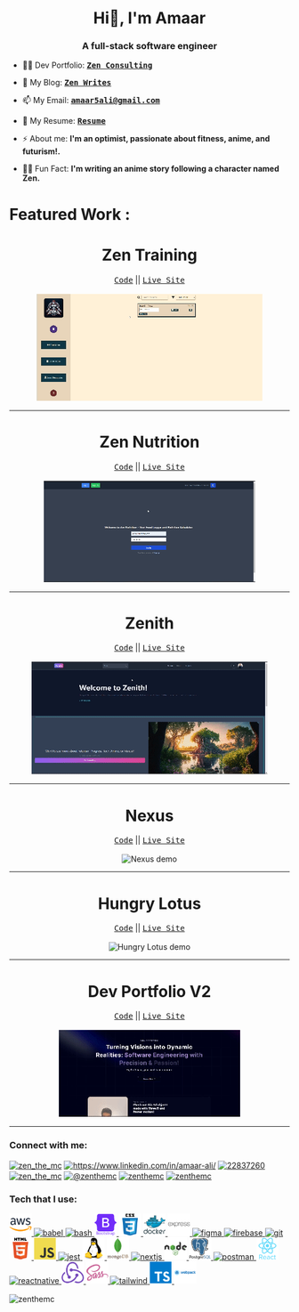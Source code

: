 <h1 align="center">Hi👋, I'm Amaar</h1>
<h3 align="center">A full-stack software engineer</h3>

- 👨‍💻 Dev Portfolio: <kbd><strong>[Zen Consulting](https://zenconsulting.vercel.app/)</strong></kbd>

- 📝 My Blog: <kbd><strong>[Zen Writes](https://medium.com/@ZenTheMC/)</strong></kbd>

- 📫 My Email: <kbd><strong>**amaar5ali@gmail.com**</strong></kbd>

- 📄 My Resume: <kbd><strong>[Resume](https://drive.google.com/file/d/1sWqRmObnnNJNXQ7MoMhZOnCK2HZShdDn/view?usp=sharing)</strong></kbd>

- ⚡ About me: **I'm an optimist, passionate about fitness, anime, and futurism!.**

- 🦸‍♂️ Fun Fact: **I'm writing an anime story following a character named Zen.**

<h1><strong>Featured Work :</strong></h1>

<h1 align="center">
Zen Training
</h1>
<div align="center">
<kbd><a href=https://github.com/ZenTheMC/Zen-Training>Code</a></kbd>
 || 
<kbd><a href=https://js-react-hypertrophy-app.web.app>Live Site</a></kbd>
</div>
<br />
<div align="center">
  <img src="Zen Training vid.gif" alt="Zen Training demo">
</div>
<hr />

<h1 align="center">
Zen Nutrition
</h1>
<div align="center">
<kbd><a href=https://github.com/ZenTheMC/Zen-Nutrition>Code</a></kbd>
 || 
<kbd><a href=https://zen-nutrition.vercel.app>Live Site</a></kbd>
</div>
<br />
<div align="center">
  <img src="Zen Nutrition vid.gif" alt="Zen Nutrition demo">
</div>
<hr />

<h1 align="center">
Zenith
</h1>
<div align="center">
<kbd><a href=https://github.com/ZenTheMC/Zenith>Code</a></kbd>
 || 
<kbd><a href=https://zenith-ug18.onrender.com>Live Site</a></kbd>
</div>
<br />
<div align="center">
  <img src="Zenith vid.gif" alt="Zenith demo">
</div>
<hr />

<h1 align="center">
Nexus
</h1>
<div align="center">
<kbd><a href=https://github.com/ZenTheMC/Nexus>Code</a></kbd>
 || 
<kbd><a href=https://nexus-zen.vercel.app>Live Site</a></kbd>
</div>
<br />
<div align="center">
  <img src="Nexus vid.gif" alt="Nexus demo">
</div>
<hr />

<h1 align="center">
Hungry Lotus
</h1>
<div align="center">
<kbd><a href=https://github.com/ZenTheMC/Hungry-Lotus>Code</a></kbd>
 || 
<kbd><a href=https://hungry-lotus.vercel.app>Live Site</a></kbd>
</div>
<br />
<div align="center">
  <img src="Hungry Lotus vid.gif" alt="Hungry Lotus demo">
</div>
<hr />

<h1 align="center">
Dev Portfolio V2
</h1>
<div align="center">
<kbd><a href=https://github.com/ZenTheMC/portfolio-v2>Code</a></kbd>
 || 
<kbd><a href=https://zenconsulting.vercel.app>Live Site</a></kbd>
</div>
<br />
<div align="center">
  <img src="Portfolio2vid.gif" alt="Portfolio v2 demo">
</div>
<hr />

<h3 align="left">Connect with me:</h3>
<p align="left">
<a href="https://twitter.com/zen_the_mc" target="blank"><img align="center" src="https://raw.githubusercontent.com/rahuldkjain/github-profile-readme-generator/master/src/images/icons/Social/twitter.svg" alt="zen_the_mc" height="30" width="40" /></a>
<a href="https://linkedin.com/in/https://www.linkedin.com/in/amaar-ali/" target="blank"><img align="center" src="https://raw.githubusercontent.com/rahuldkjain/github-profile-readme-generator/master/src/images/icons/Social/linked-in-alt.svg" alt="https://www.linkedin.com/in/amaar-ali/" height="30" width="40" /></a>
<a href="https://stackoverflow.com/users/22837260" target="blank"><img align="center" src="https://raw.githubusercontent.com/rahuldkjain/github-profile-readme-generator/master/src/images/icons/Social/stack-overflow.svg" alt="22837260" height="30" width="40" /></a>
<a href="https://instagram.com/zen_the_mc" target="blank"><img align="center" src="https://raw.githubusercontent.com/rahuldkjain/github-profile-readme-generator/master/src/images/icons/Social/instagram.svg" alt="zen_the_mc" height="30" width="40" /></a>
<a href="https://medium.com/@zenthemc" target="blank"><img align="center" src="https://raw.githubusercontent.com/rahuldkjain/github-profile-readme-generator/master/src/images/icons/Social/medium.svg" alt="@zenthemc" height="30" width="40" /></a>
<a href="https://www.youtube.com/c/zenthemc" target="blank"><img align="center" src="https://raw.githubusercontent.com/rahuldkjain/github-profile-readme-generator/master/src/images/icons/Social/youtube.svg" alt="zenthemc" height="30" width="40" /></a>
<a href="https://discord.gg/zenthemc" target="blank"><img align="center" src="https://raw.githubusercontent.com/rahuldkjain/github-profile-readme-generator/master/src/images/icons/Social/discord.svg" alt="zenthemc" height="30" width="40" /></a>
</p>

<h3 align="left">Tech that I use:</h3>
<p align="left"> <a href="https://aws.amazon.com" target="_blank" rel="noreferrer"> <img src="https://raw.githubusercontent.com/devicons/devicon/master/icons/amazonwebservices/amazonwebservices-original-wordmark.svg" alt="aws" width="40" height="40"/> </a> <a href="https://babeljs.io/" target="_blank" rel="noreferrer"> <img src="https://www.vectorlogo.zone/logos/babeljs/babeljs-icon.svg" alt="babel" width="40" height="40"/> </a> <a href="https://www.gnu.org/software/bash/" target="_blank" rel="noreferrer"> <img src="https://www.vectorlogo.zone/logos/gnu_bash/gnu_bash-icon.svg" alt="bash" width="40" height="40"/> </a> <a href="https://getbootstrap.com" target="_blank" rel="noreferrer"> <img src="https://raw.githubusercontent.com/devicons/devicon/master/icons/bootstrap/bootstrap-plain-wordmark.svg" alt="bootstrap" width="40" height="40"/> </a> <a href="https://www.w3schools.com/css/" target="_blank" rel="noreferrer"> <img src="https://raw.githubusercontent.com/devicons/devicon/master/icons/css3/css3-original-wordmark.svg" alt="css3" width="40" height="40"/> </a> <a href="https://www.docker.com/" target="_blank" rel="noreferrer"> <img src="https://raw.githubusercontent.com/devicons/devicon/master/icons/docker/docker-original-wordmark.svg" alt="docker" width="40" height="40"/> </a> <a href="https://expressjs.com" target="_blank" rel="noreferrer"> <img src="https://raw.githubusercontent.com/devicons/devicon/master/icons/express/express-original-wordmark.svg" alt="express" width="40" height="40"/> </a> <a href="https://www.figma.com/" target="_blank" rel="noreferrer"> <img src="https://www.vectorlogo.zone/logos/figma/figma-icon.svg" alt="figma" width="40" height="40"/> </a> <a href="https://firebase.google.com/" target="_blank" rel="noreferrer"> <img src="https://www.vectorlogo.zone/logos/firebase/firebase-icon.svg" alt="firebase" width="40" height="40"/> </a> <a href="https://git-scm.com/" target="_blank" rel="noreferrer"> <img src="https://www.vectorlogo.zone/logos/git-scm/git-scm-icon.svg" alt="git" width="40" height="40"/> </a> <a href="https://www.w3.org/html/" target="_blank" rel="noreferrer"> <img src="https://raw.githubusercontent.com/devicons/devicon/master/icons/html5/html5-original-wordmark.svg" alt="html5" width="40" height="40"/> </a> <a href="https://developer.mozilla.org/en-US/docs/Web/JavaScript" target="_blank" rel="noreferrer"> <img src="https://raw.githubusercontent.com/devicons/devicon/master/icons/javascript/javascript-original.svg" alt="javascript" width="40" height="40"/> </a> <a href="https://jestjs.io" target="_blank" rel="noreferrer"> <img src="https://www.vectorlogo.zone/logos/jestjsio/jestjsio-icon.svg" alt="jest" width="40" height="40"/> </a> <a href="https://www.linux.org/" target="_blank" rel="noreferrer"> <img src="https://raw.githubusercontent.com/devicons/devicon/master/icons/linux/linux-original.svg" alt="linux" width="40" height="40"/> </a> <a href="https://www.mongodb.com/" target="_blank" rel="noreferrer"> <img src="https://raw.githubusercontent.com/devicons/devicon/master/icons/mongodb/mongodb-original-wordmark.svg" alt="mongodb" width="40" height="40"/> </a> <a href="https://nextjs.org/" target="_blank" rel="noreferrer"> <img src="https://cdn.worldvectorlogo.com/logos/nextjs-2.svg" alt="nextjs" width="40" height="40"/> </a> <a href="https://nodejs.org" target="_blank" rel="noreferrer"> <img src="https://raw.githubusercontent.com/devicons/devicon/master/icons/nodejs/nodejs-original-wordmark.svg" alt="nodejs" width="40" height="40"/> </a> <a href="https://www.postgresql.org" target="_blank" rel="noreferrer"> <img src="https://raw.githubusercontent.com/devicons/devicon/master/icons/postgresql/postgresql-original-wordmark.svg" alt="postgresql" width="40" height="40"/> </a> <a href="https://postman.com" target="_blank" rel="noreferrer"> <img src="https://www.vectorlogo.zone/logos/getpostman/getpostman-icon.svg" alt="postman" width="40" height="40"/> </a> <a href="https://reactjs.org/" target="_blank" rel="noreferrer"> <img src="https://raw.githubusercontent.com/devicons/devicon/master/icons/react/react-original-wordmark.svg" alt="react" width="40" height="40"/> </a> <a href="https://reactnative.dev/" target="_blank" rel="noreferrer"> <img src="https://reactnative.dev/img/header_logo.svg" alt="reactnative" width="40" height="40"/> </a> <a href="https://redux.js.org" target="_blank" rel="noreferrer"> <img src="https://raw.githubusercontent.com/devicons/devicon/master/icons/redux/redux-original.svg" alt="redux" width="40" height="40"/> </a> <a href="https://sass-lang.com" target="_blank" rel="noreferrer"> <img src="https://raw.githubusercontent.com/devicons/devicon/master/icons/sass/sass-original.svg" alt="sass" width="40" height="40"/> </a> <a href="https://tailwindcss.com/" target="_blank" rel="noreferrer"> <img src="https://www.vectorlogo.zone/logos/tailwindcss/tailwindcss-icon.svg" alt="tailwind" width="40" height="40"/> </a> <a href="https://www.typescriptlang.org/" target="_blank" rel="noreferrer"> <img src="https://raw.githubusercontent.com/devicons/devicon/master/icons/typescript/typescript-original.svg" alt="typescript" width="40" height="40"/> </a> <a href="https://webpack.js.org" target="_blank" rel="noreferrer"> <img src="https://raw.githubusercontent.com/devicons/devicon/d00d0969292a6569d45b06d3f350f463a0107b0d/icons/webpack/webpack-original-wordmark.svg" alt="webpack" width="40" height="40"/> </a> </p>

<p><img align="center" src="https://github-readme-streak-stats.herokuapp.com/?user=zenthemc&" alt="zenthemc" /></p>

